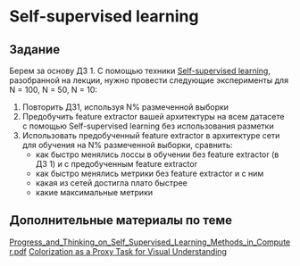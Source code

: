 # Self-supervised learning

## Задание

Берем за основу ДЗ 1. С помощью техники [Self-supervised learning](https://arxiv.org/pdf/1505.05192.pdf), разобранной на лекции, 
нужно провести следующие эксперименты для N = 100, N = 50, N = 10:

1. Повторить ДЗ1, используя N% размеченной выборки
2. Предобучить feature extractor вашей архитектуры на всем датасете с помощью Self-supervised learning без использования разметки
3. Использовать предобученный feature extractor в архитектуре сети для обучения на N% размеченной выборки, сравнить: 
   - как быстро менялись лоссы в обучении без feature extractor (в ДЗ 1) и с предобученным feature extractor
   - как быстро менялись метрики без feature extractor и с ним
   - какая из сетей достигла плато быстрее
   - какие максимальные метрики

## Дополнительные материалы по теме

[Progress_and_Thinking_on_Self_Supervised_Learning_Methods_in_Computer.pdf](Progress_and_Thinking_on_Self_Supervised_Learning_Methods_in_Computer.pdf)
[Colorization as a Proxy Task for Visual Understanding](https://ar5iv.labs.arxiv.org/html/1703.04044)
